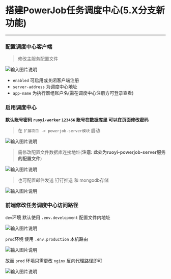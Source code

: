 # 搭建PowerJob任务调度中心(5.X分支新功能)
- - -
### 配置调度中心客户端
> 修改主服务配置文件
>
![输入图片说明](https://foruda.gitee.com/images/1687335574708412835/41d6c9d7_1766278.png "屏幕截图")

* `enabled` 可启用或关闭客户端注册
* `server-address` 为调度中心地址
* `app-name` 为执行器组账户名(需在调度中心注册方可登录查看)

### 启用调度中心
**默认账号密码 `ruoyi-worker` `123456` 账号在数据库里 可以在页面修改密码**

> 在 `扩展项目 -> powerjob-server模块` 启动
>
![输入图片说明](https://foruda.gitee.com/images/1687335752250147336/17abe410_1766278.png "屏幕截图")

> 需修改配置文件数据库连接地址(**注意: 此处为ruoyi-powerjob-server服务的配置文件**)
>
![输入图片说明](https://foruda.gitee.com/images/1687335802095066722/569d92be_1766278.png "屏幕截图")

> 也可配置邮件发送 钉钉推送 和 mongodb存储
>
![输入图片说明](https://foruda.gitee.com/images/1687335842722317559/f875c07a_1766278.png "屏幕截图")

### 前端修改任务调度中心访问路径
`dev`环境 默认使用 `.env.development` 配置文件内地址

![输入图片说明](https://foruda.gitee.com/images/1687335909698376722/7efa7539_1766278.png "屏幕截图")

`prod`环境 使用 `.env.production` 本机路由

![输入图片说明](https://foruda.gitee.com/images/1687335937599399056/dd769ef5_1766278.png "屏幕截图")

故而 `prod` 环境只需更改 `nginx` 反向代理路径即可

![输入图片说明](https://foruda.gitee.com/images/1687335979933648639/6a43b749_1766278.png "屏幕截图")